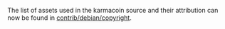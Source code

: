 The list of assets used in the karmacoin source and their attribution can now be found in [contrib/debian/copyright](../contrib/debian/copyright).

